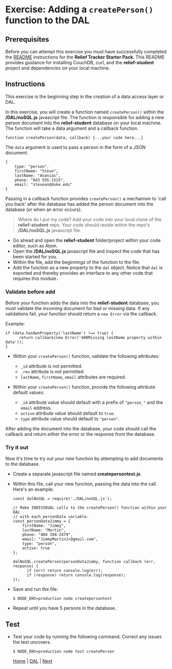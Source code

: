 # Exercise: Adding a `createPerson()` function to the DAL

## Prerequisites

Before you can attempt this exercise you must have successfully completed the [README](https://github.com/jrs-innovation-center/relief-student) instructions for the **Relief Tracker Starter Pack**.  This README provides guidance for installing CouchDB, curl, and the **relief-student** project and dependencies on your local machine.

## Instructions
This exercise is the beginning step in the creation of a data access layer or DAL.

In this exercise, you will create a function named `createPerson()` within the **/DAL/noSQL.js** javascript file.  The function is responsible for adding a new person document into the **relief-student** database on your local machine. The function will take a data argument and a callback function.

```
function createPerson(data, callback) {...your code here...}
```

The `data` argument is used to pass a person in the form of a JSON document:

```
{
    type: "person",
    firstName: "Steve",
    lastName: "Ananias",
    phone: "843 555-1515",
    email: "stevean@duke.edu"
}
```

Passing in a callback function provides `createPerson()` a mechanism to 'call you back' after the database has added the person document into the database (or when an error occurs).

> Where do I put my code? Add your code into your local clone of the **relief-student** repo. Your code should reside within the repo's **/DAL/noSQL.js** javascript file.

- Go ahead and open the **relief-student** folder/project within your code editor, such as Atom.
- Open the **/DAL/noSQL.js** javascript file and inspect the code that has been started for you.
- Within the file, add the beginnings of the function to the file.
- Add the function as a new property to the `dal` object.  Notice that `dal` is exported and thereby provides an interface to any other code that requires this module.

### Validate before add

Before your function adds the data into the **relief-student** database, you must validate the incoming document for bad or missing data. If any validations fail, your function should return a `new Error` via the callback.

Example:

```
if (data.hasOwnProperty('lastName') !== true) {
      return callback(new Error('400Missing lastName property within data'));
}
```
- Within your `createPerson()` function, validate the following attributes:
   - `_id` attribute is not permitted.
   - `_rev` attribute is not permitted.
   - `lastName`, `firstName`, `email` attributes are required.

- Within your `createPerson()` function, provide the following attribute default values:
   - `_id` attribute value should default with a prefix of `"person_"` and the `email` address.
   - `active` attribute value should default to `true`.
   - `type` attribute value should default to `"person"`.

After adding the document into the database, your code should call the callback and return either the error or the response from the database.

### Try it out

Now it's time to try out your new function by attempting to add documents to the database.  

- Create a separate javascript file named **createpersontest.js**.
- Within this file, call your new  function, passing the data into the call.  Here's an example:

   ```
   const dalNoSQL = require('./DAL/noSQL.js');

   // Make INDIVIDUAL calls to the createPerson() function within your DAL
   // with each personData variable.
   const personDataJimmy = {
       firstName: "Jimmy",
       lastName: "Martin",
       phone: "404 394-2479",
       email: "JimmyMartinJr@gmail.com",
       type: "person",
       active: true
   };

   dalNoSQL.createPerson(personDataJimmy, function callback (err, response) {
         if (err) return console.log(err);
         if (response) return console.log(response);
   });
   ```

- Save and run the file:

   ```
   $ NODE_ENV=production node createpersontest
   ```

- Repeat until you have 5 persons in the database.

## Test

- Test your code by running the following command.  Correct any issues the test uncovers.
   ```
   $ NODE_ENV=production node test createPerson
   ```

   [Home](/)   |   [DAL](/DAL)  |  [Next](/DAL/2)
